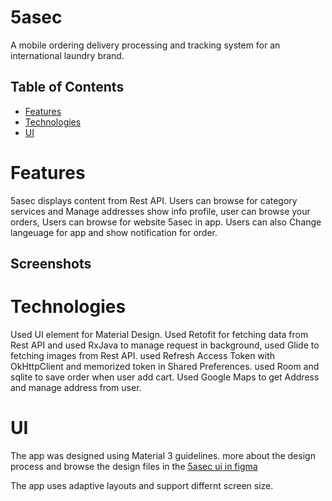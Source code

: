 # 5asec
A mobile ordering delivery processing and tracking system for an international laundry brand.

## Table of Contents

- [Features](#Features)
- [Technologies](#Technologies)
- [UI](#UI)


# Features
5asec  displays content from Rest API. Users can browse for category services and Manage addresses show info profile, user can browse your orders, Users can browse for website 5asec in app. Users can also Change langeuage for app and show notification for order.

## Screenshots


# Technologies
  Used UI element for Material Design.
  Used Retofit for fetching data from Rest API and used RxJava to manage request in background, used Glide to fetching images from Rest API.
  used Refresh Access Token with OkHttpClient and memorized token in Shared Preferences.
  used Room and sqlite to save order when user add cart.
  Used Google Maps to get Address and manage address from user.
  
  

# UI
The app was designed using Material 3 guidelines. more about the design process and 
browse the design files in the [5asec ui in figma](https://www.figma.com/file/sWpZuIOc94IHfa4AoJwjaB/5asec?node-id=261%3A5136)

The app uses adaptive layouts and support differnt screen size.
